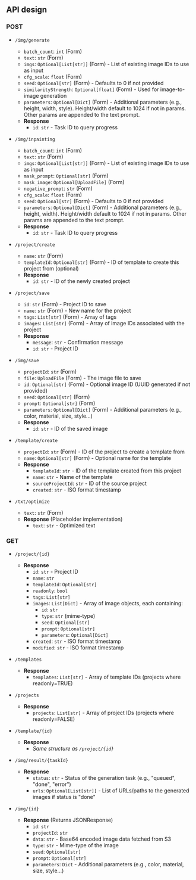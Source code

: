 ## API design

### POST

- `/img/generate`

  - `batch_count`: `int` (Form)
  - `text`: `str` (Form)
  - `imgs`: `Optional[List[str]]` (Form) - List of existing image IDs to use as input
  - `cfg_scale`: `float` (Form)
  - `seed`: `Optional[str]` (Form) - Defaults to 0 if not provided
  - `similarityStrength`: `Optional[float]` (Form) - Used for image-to-image generation
  - `parameters`: `Optional[Dict]` (Form) - Additional parameters (e.g., height, width, style). Height/width default to 1024 if not in params. Other params are appended to the text prompt.
  - **Response**
    - `id`: `str` - Task ID to query progress

- `/img/inpainting`

  - `batch_count`: `int` (Form)
  - `text`: `str` (Form)
  - `imgs`: `Optional[List[str]]` (Form) - List of existing image IDs to use as input
  - `mask_prompt`: `Optional[str]` (Form)
  - `mask_image`: `Optional[UploadFile]` (Form)
  - `negative_prompt`: `str` (Form)
  - `cfg_scale`: `float` (Form)
  - `seed`: `Optional[str]` (Form) - Defaults to 0 if not provided
  - `parameters`: `Optional[Dict]` (Form) - Additional parameters (e.g., height, width). Height/width default to 1024 if not in params. Other params are appended to the text prompt.
  - **Response**
    - `id`: `str` - Task ID to query progress

- `/project/create`

  - `name`: `str` (Form)
  - `templateId`: `Optional[str]` (Form) - ID of template to create this project from (optional)
  - **Response**
    - `id`: `str` - ID of the newly created project

- `/project/save`

  - `id`: `str` (Form) - Project ID to save
  - `name`: `str` (Form) - New name for the project
  - `tags`: `List[str]` (Form) - Array of tags
  - `images`: `List[str]` (Form) - Array of image IDs associated with the project
  - **Response**
    - `message`: `str` - Confirmation message
    - `id`: `str` - Project ID

- `/img/save`

  - `projectId`: `str` (Form)
  - `file`: `UploadFile` (Form) - The image file to save
  - `id`: `Optional[str]` (Form) - Optional image ID (UUID generated if not provided)
  - `seed`: `Optional[str]` (Form)
  - `prompt`: `Optional[str]` (Form)
  - `parameters`: `Optional[Dict]` (Form) - Additional parameters (e.g., color, material, size, style...)
  - **Response**
    - `id`: `str` - ID of the saved image

- `/template/create`

  - `projectId`: `str` (Form) - ID of the project to create a template from
  - `name`: `Optional[str]` (Form) - Optional name for the template
  - **Response**
    - `templateId`: `str` - ID of the template created from this project
    - `name`: `str` - Name of the template
    - `sourceProjectId`: `str` - ID of the source project
    - `created`: `str` - ISO format timestamp

- `/txt/optimize`
  - `text`: `str` (Form)
  - **Response** (Placeholder implementation)
    - `text`: `str` - Optimized text

### GET

- `/project/{id}`

  - **Response**
    - `id`: `str` - Project ID
    - `name`: `str`
    - `templateId`: `Optional[str]`
    - `readonly`: `bool`
    - `tags`: `List[str]`
    - `images`: `List[Dict]` - Array of image objects, each containing:
      - `id`: `str`
      - `type`: `str` (mime-type)
      - `seed`: `Optional[str]`
      - `prompt`: `Optional[str]`
      - `parameters`: `Optional[Dict]`
    - `created`: `str` - ISO format timestamp
    - `modified`: `str` - ISO format timestamp

- `/templates`

  - **Response**
    - `templates`: `List[str]` - Array of template IDs (projects where readonly=TRUE)

- `/projects`

  - **Response**
    - `projects`: `List[str]` - Array of project IDs (projects where readonly=FALSE)

- `/template/{id}`

  - **Response**
    - _Same structure as `/project/{id}`_

- `/img/result/{taskId}`

  - **Response**
    - `status`: `str` - Status of the generation task (e.g., "queued", "done", "error")
    - `urls`: `Optional[List[str]]` - List of URLs/paths to the generated images if status is "done"

- `/img/{id}`
  - **Response** (Returns JSONResponse)
    - `id`: `str`
    - `projectId`: `str`
    - `data`: `str` - Base64 encoded image data fetched from S3
    - `type`: `str` - Mime-type of the image
    - `seed`: `Optional[str]`
    - `prompt`: `Optional[str]`
    - `parameters`: `Dict` - Additional parameters (e.g., color, material, size, style...)
